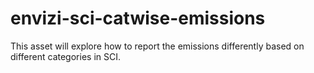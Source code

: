 # envizi-sci-catwise-emissions
This asset will explore how to report the emissions differently based on different categories in SCI. 
